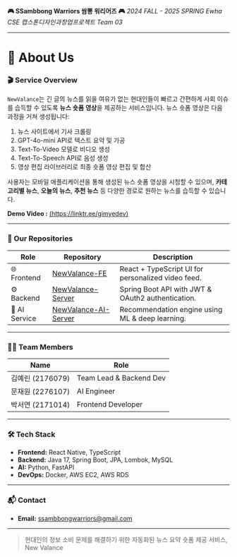 **🎮 SSambbong Warriors 쌈뽕 워리어즈 🎮**
*2024 FALL - 2025 SPRING Ewha CSE 캡스톤디자인과창업프로젝트 Team 03*

---

# 🚀 About Us

### 🎬 Service Overview
`NewValance`는 긴 글의 뉴스를 읽을 여유가 없는 현대인들이 빠르고 간편하게 사회 이슈를 습득할 수 있도록 **뉴스 숏폼 영상**을 제공하는 서비스입니다. 뉴스 숏폼 영상은 다음 과정을 거쳐 생성됩니다:
1. 뉴스 사이트에서 기사 크롤링  
2. GPT-4o-mini API로 텍스트 요약 및 가공  
3. Text-To-Video 모델로 비디오 생성  
4. Text-To-Speech API로 음성 생성  
5. 영상 편집 라이브러리로 최종 숏폼 영상 편집 및 합산

사용자는 모바일 애플리케이션을 통해 생성된 뉴스 숏폼 영상을 시청할 수 있으며, **카테고리별 뉴스**, **오늘의 뉴스**, **추천 뉴스** 등 다양한 경로로 원하는 뉴스를 습득할 수 있습니다.

**Demo Video :** [(https://linktr.ee/gimyedev)](#)

---

### 📁 Our Repositories

| Role          | Repository                                                                        | Description                                        |
| ------------- | --------------------------------------------------------------------------------- | -------------------------------------------------- |
| 🌐 Frontend   | [NewValance-FE](https://github.com/SSambbongWarriors/NewValance-FE)               | React + TypeScript UI for personalized video feed. |
| ⚙️ Backend    | [NewValance-Server](https://github.com/SSambbongWarriors/NewValance-Server)       | Spring Boot API with JWT & OAuth2 authentication.  |
| 🤖 AI Service | [NewValance-AI-Server](https://github.com/SSambbongWarriors/NewValance-AI-Server) | Recommendation engine using ML & deep learning.    |

---

### 🧑‍💼 Team Members

| Name | Role                    |
| ---- | ----------------------- |
| 김예린 (2176079)  | Team Lead & Backend Dev |
| 문재원 (2276107)  | AI Engineer             |
| 박서연 (2171014)  | Frontend Developer      |

---

### 🛠 Tech Stack

* **Frontend:** React Native, TypeScript
* **Backend:** Java 17, Spring Boot, JPA, Lombok, MySQL
* **AI:** Python, FastAPI
* **DevOps:** Docker, AWS EC2, AWS RDS

---

### 📬 Contact

* **Email:** [ssambbongwarriors@gmail.com](mailto:ssambbongwarriors@gmail.com)

---

> 현대인의 정보 소비 문제를 해결하기 위한
> 자동화된 뉴스 요약 숏폼 제공 서비스,
> New Valance
